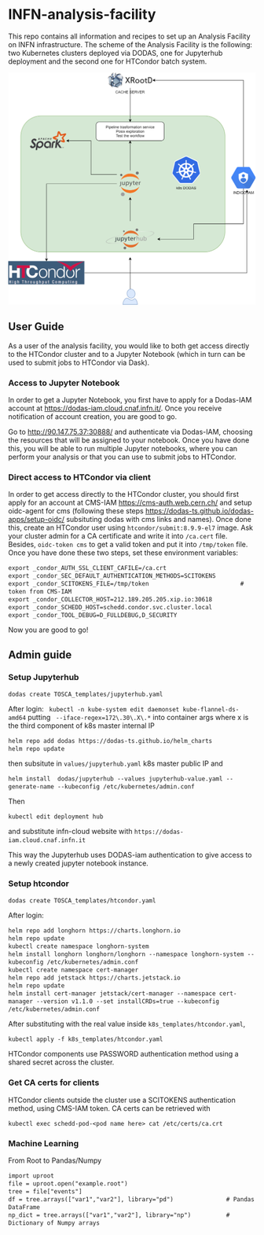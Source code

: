 # INFN-analysis-facility
This repo contains all information and recipes to set up an Analysis Facility on INFN infrastructure. The scheme of the Analysis Facility is the following: two Kubernetes clusters deployed via DODAS, one for Jupyterhub deployment and the second one for HTCondor batch system. 

![alt text](AnalysisFacility_OSG_2.png)

## User Guide
As a user of the analysis facility, you would like to both get access directly to the HTCondor cluster and to a Jupyter Notebook (which in turn can be used to submit jobs to HTCondor via Dask).

### Access to Jupyter Notebook
In order to get a Jupyter Notebook, you first have to apply for a Dodas-IAM account at https://dodas-iam.cloud.cnaf.infn.it/. Once you receive notification of account creation, you are good to go.

Go to http://90.147.75.37:30888/ and authenticate via Dodas-IAM, choosing the resources that will be assigned to your notebook. Once you have done this, you will be able to run multiple Jupyter notebooks, where you can perform your analysis or that you can use to submit jobs to HTCondor.

### Direct access to HTCondor via client
In order to get access directly to the HTCondor cluster, you should first apply for an account at CMS-IAM https://cms-auth.web.cern.ch/ and setup oidc-agent for cms (following these steps https://dodas-ts.github.io/dodas-apps/setup-oidc/ subsituting dodas with cms links and names). Once done this, create an HTCondor user using ```htcondor/submit:8.9.9-el7``` image. Ask your cluster admin for a CA certificate and write it into ```/ca.cert``` file. Besides, ```oidc-token cms``` to get a valid token and put it into ```/tmp/token``` file. Once you have done these two steps, set these environment variables:
```
export _condor_AUTH_SSL_CLIENT_CAFILE=/ca.crt
export _condor_SEC_DEFAULT_AUTHENTICATION_METHODS=SCITOKENS
export _condor_SCITOKENS_FILE=/tmp/token                          # token from CMS-IAM
export _condor_COLLECTOR_HOST=212.189.205.205.xip.io:30618
export _condor_SCHEDD_HOST=schedd.condor.svc.cluster.local
export _condor_TOOL_DEBUG=D_FULLDEBUG,D_SECURITY
```
Now you are good to go!

## Admin guide 

### Setup Jupyterhub

``` 
dodas create TOSCA_templates/jupyterhub.yaml 
```
After login:
``` kubectl -n kube-system edit daemonset kube-flannel-ds-amd64``` putting ``` --iface-regex=172\.30\.X\.*``` into container args where x is the third component of k8s master internal IP
```
helm repo add dodas https://dodas-ts.github.io/helm_charts
helm repo update
```
then subsitute in ```values/jupyterhub.yaml``` k8s master public IP and 
```
helm install  dodas/jupyterhub --values jupyterhub-value.yaml --generate-name --kubeconfig /etc/kubernetes/admin.conf
```
Then 
```
kubectl edit deployment hub
```
and substitute infn-cloud website with ```https://dodas-iam.cloud.cnaf.infn.it```

This way the Jupyterhub uses DODAS-iam authentication to give access to a newly created jupyter notebook instance.

### Setup htcondor
``` 
dodas create TOSCA_templates/htcondor.yaml
```

After login:
```
helm repo add longhorn https://charts.longhorn.io
helm repo update
kubectl create namespace longhorn-system
helm install longhorn longhorn/longhorn --namespace longhorn-system --kubeconfig /etc/kubernetes/admin.conf
kubectl create namespace cert-manager
helm repo add jetstack https://charts.jetstack.io
helm repo update
helm install cert-manager jetstack/cert-manager --namespace cert-manager --version v1.1.0 --set installCRDs=true --kubeconfig /etc/kubernetes/admin.conf
```
After substituting <k8s master public ip> with the real value inside ```k8s_templates/htcondor.yaml```,
```
kubectl apply -f k8s_templates/htcondor.yaml
```
HTCondor components use PASSWORD authentication method using a shared secret across the cluster.

### Get CA certs for clients

HTCondor clients outside the cluster use a SCITOKENS authentication method, using CMS-IAM token. CA certs can be retrieved with
```
kubectl exec schedd-pod-<pod name here> cat /etc/certs/ca.crt
```


### Machine Learning
From Root to Pandas/Numpy
```
import uproot
file = uproot.open("example.root")
tree = file["events"]
df = tree.arrays(["var1","var2"], library="pd")               # Pandas DataFrame
np_dict = tree.arrays(["var1","var2"], library="np")          # Dictionary of Numpy arrays 
```

